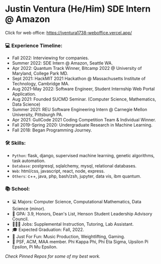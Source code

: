 # Justin Ventura (He/Him) SDE Intern @ Amazon

Click for web office: https://jventura1738-weboffice.vercel.app/

### 💻 Experience Timeline:
- Fall 2022: Interviewing for companies.
- Summer 2022: SDE Intern @ Amazon, Seattle WA.
- Apr 2022: Quantum Track Winner, Bitcamp 2022 @ University of Maryland, College Park MD.
- Sept 2021: HackMIT 2021 Hackathon @ Massachusetts Institute of Technology, Cambridge MA.
- Aug 2021-May 2022: Software Engineer, Student Internship Web Portal Application.
- Aug 2021: Founded SUCMD Seminar. (Computer Science, Mathematics, Data Science)
- Summer 2021: REU Software Engineering Intern @ Carnegie Mellon University, Pittsburgh PA.
- Apr 2021: GullCode 2021 Coding Competition Team & Individual Winner.
- Fall 2019-Spring 2020: Undergraduate Research in Machine Learning.
- Fall 2018: Began Programming Journey.

### 🛠 Skills:
- `Python`: flask, django, supervised machine learning, genetic algorithms, task automation.
- `Database`: postgresql, sqlalchemy, mysql, relational databases.
- `Web`: html/css, javascript, react, node, express.
- `Others`: c++, java, php, bash/zsh, jupyter, data vis, ibm quantum.

### 📚 School:

- 💻 Majors: Computer Science, Computational Mathematics, Data Science (minor).
- 🧠 GPA: 3.9, Honors, Dean's List, Henson Student Leadership Advisory Council.
- 👨🏻‍💻 Jobs: Supplemental Instruction, Tutoring, Lab Assistant.
- 🎓 Expected Graduation: Fall, 2022.
- 🤩 Just For Fun: Music Production, Weightlifting, Gaming.
- 🎩 PSF, ACM, MAA member.  Phi Kappa Phi, Phi Eta Sigma, Upsilon Pi Epsilon, Pi Mu Epsilon.

*Check Pinned Repos for some of my best work.*

